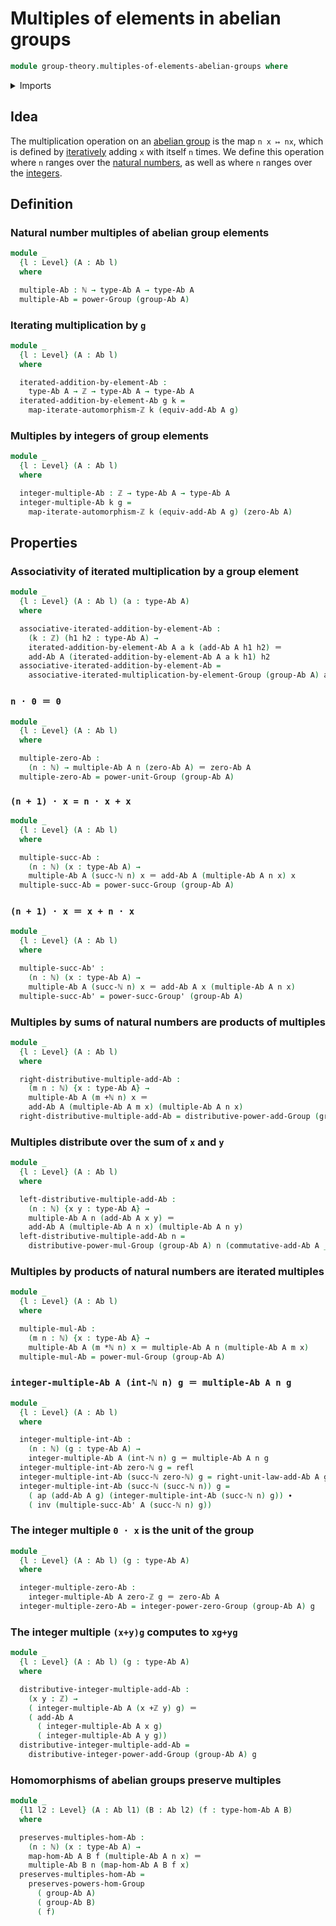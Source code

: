 # Multiples of elements in abelian groups

```agda
module group-theory.multiples-of-elements-abelian-groups where
```

<details><summary>Imports</summary>

```agda
open import elementary-number-theory.addition-integers
open import elementary-number-theory.addition-natural-numbers
open import elementary-number-theory.integers
open import elementary-number-theory.multiplication-natural-numbers
open import elementary-number-theory.natural-numbers

open import foundation.action-on-identifications-functions
open import foundation.coproduct-types
open import foundation.dependent-pair-types
open import foundation.identity-types
open import foundation.iterating-automorphisms
open import foundation.universe-levels

open import group-theory.abelian-groups
open import group-theory.groups
open import group-theory.homomorphisms-abelian-groups
open import group-theory.powers-of-elements-groups

open import structured-types.initial-pointed-type-equipped-with-automorphism
```

</details>

## Idea

The multiplication operation on an
[abelian group](group-theory.abelian-groups.md) is the map `n x ↦ nx`, which is
defined by [iteratively](foundation.iterating-functions.md) adding `x` with
itself `n` times. We define this operation where `n` ranges over the
[natural numbers](elementary-number-theory.natural-numbers.md), as well as where
`n` ranges over the [integers](elementary-number-theory.integers.md).

## Definition

### Natural number multiples of abelian group elements

```agda
module _
  {l : Level} (A : Ab l)
  where

  multiple-Ab : ℕ → type-Ab A → type-Ab A
  multiple-Ab = power-Group (group-Ab A)
```

### Iterating multiplication by `g`

```agda
module _
  {l : Level} (A : Ab l)
  where

  iterated-addition-by-element-Ab :
    type-Ab A → ℤ → type-Ab A → type-Ab A
  iterated-addition-by-element-Ab g k =
    map-iterate-automorphism-ℤ k (equiv-add-Ab A g)
```

### Multiples by integers of group elements

```agda
module _
  {l : Level} (A : Ab l)
  where

  integer-multiple-Ab : ℤ → type-Ab A → type-Ab A
  integer-multiple-Ab k g =
    map-iterate-automorphism-ℤ k (equiv-add-Ab A g) (zero-Ab A)
```

## Properties

### Associativity of iterated multiplication by a group element

```agda
module _
  {l : Level} (A : Ab l) (a : type-Ab A)
  where

  associative-iterated-addition-by-element-Ab :
    (k : ℤ) (h1 h2 : type-Ab A) →
    iterated-addition-by-element-Ab A a k (add-Ab A h1 h2) ＝
    add-Ab A (iterated-addition-by-element-Ab A a k h1) h2
  associative-iterated-addition-by-element-Ab =
    associative-iterated-multiplication-by-element-Group (group-Ab A) a
```

### `n · 0 ＝ 0`

```agda
module _
  {l : Level} (A : Ab l)
  where

  multiple-zero-Ab :
    (n : ℕ) → multiple-Ab A n (zero-Ab A) ＝ zero-Ab A
  multiple-zero-Ab = power-unit-Group (group-Ab A)
```

### `(n + 1) · x = n · x + x`

```agda
module _
  {l : Level} (A : Ab l)
  where

  multiple-succ-Ab :
    (n : ℕ) (x : type-Ab A) →
    multiple-Ab A (succ-ℕ n) x ＝ add-Ab A (multiple-Ab A n x) x
  multiple-succ-Ab = power-succ-Group (group-Ab A)
```

### `(n + 1) · x ＝ x + n · x`

```agda
module _
  {l : Level} (A : Ab l)
  where

  multiple-succ-Ab' :
    (n : ℕ) (x : type-Ab A) →
    multiple-Ab A (succ-ℕ n) x ＝ add-Ab A x (multiple-Ab A n x)
  multiple-succ-Ab' = power-succ-Group' (group-Ab A)
```

### Multiples by sums of natural numbers are products of multiples

```agda
module _
  {l : Level} (A : Ab l)
  where

  right-distributive-multiple-add-Ab :
    (m n : ℕ) {x : type-Ab A} →
    multiple-Ab A (m +ℕ n) x ＝
    add-Ab A (multiple-Ab A m x) (multiple-Ab A n x)
  right-distributive-multiple-add-Ab = distributive-power-add-Group (group-Ab A)
```

### Multiples distribute over the sum of `x` and `y`

```agda
module _
  {l : Level} (A : Ab l)
  where

  left-distributive-multiple-add-Ab :
    (n : ℕ) {x y : type-Ab A} →
    multiple-Ab A n (add-Ab A x y) ＝
    add-Ab A (multiple-Ab A n x) (multiple-Ab A n y)
  left-distributive-multiple-add-Ab n =
    distributive-power-mul-Group (group-Ab A) n (commutative-add-Ab A _ _)
```

### Multiples by products of natural numbers are iterated multiples

```agda
module _
  {l : Level} (A : Ab l)
  where

  multiple-mul-Ab :
    (m n : ℕ) {x : type-Ab A} →
    multiple-Ab A (m *ℕ n) x ＝ multiple-Ab A n (multiple-Ab A m x)
  multiple-mul-Ab = power-mul-Group (group-Ab A)
```

### `integer-multiple-Ab A (int-ℕ n) g ＝ multiple-Ab A n g`

```agda
module _
  {l : Level} (A : Ab l)
  where

  integer-multiple-int-Ab :
    (n : ℕ) (g : type-Ab A) →
    integer-multiple-Ab A (int-ℕ n) g ＝ multiple-Ab A n g
  integer-multiple-int-Ab zero-ℕ g = refl
  integer-multiple-int-Ab (succ-ℕ zero-ℕ) g = right-unit-law-add-Ab A g
  integer-multiple-int-Ab (succ-ℕ (succ-ℕ n)) g =
    ( ap (add-Ab A g) (integer-multiple-int-Ab (succ-ℕ n) g)) ∙
    ( inv (multiple-succ-Ab' A (succ-ℕ n) g))
```

### The integer multiple `0 · x` is the unit of the group

```agda
module _
  {l : Level} (A : Ab l) (g : type-Ab A)
  where

  integer-multiple-zero-Ab :
    integer-multiple-Ab A zero-ℤ g ＝ zero-Ab A
  integer-multiple-zero-Ab = integer-power-zero-Group (group-Ab A) g
```

### The integer multiple `(x+y)g` computes to `xg+yg`

```agda
module _
  {l : Level} (A : Ab l) (g : type-Ab A)
  where

  distributive-integer-multiple-add-Ab :
    (x y : ℤ) →
    ( integer-multiple-Ab A (x +ℤ y) g) ＝
    ( add-Ab A
      ( integer-multiple-Ab A x g)
      ( integer-multiple-Ab A y g))
  distributive-integer-multiple-add-Ab =
    distributive-integer-power-add-Group (group-Ab A) g
```

### Homomorphisms of abelian groups preserve multiples

```agda
module _
  {l1 l2 : Level} (A : Ab l1) (B : Ab l2) (f : type-hom-Ab A B)
  where

  preserves-multiples-hom-Ab :
    (n : ℕ) (x : type-Ab A) →
    map-hom-Ab A B f (multiple-Ab A n x) ＝
    multiple-Ab B n (map-hom-Ab A B f x)
  preserves-multiples-hom-Ab =
    preserves-powers-hom-Group
      ( group-Ab A)
      ( group-Ab B)
      ( f)
```
